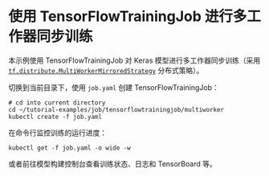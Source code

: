 # 使用 TensorFlowTrainingJob 进行多工作器同步训练

本示例使用 TensorFlowTrainingJob 对 Keras 模型进行多工作器同步训练（采用 [`tf.distribute.MultiWorkerMirroredStrategy`](https://www.tensorflow.org/api_docs/python/tf/distribute/MultiWorkerMirroredStrategy) 分布式策略）。

切换到当前目录下，使用 `job.yaml` 创建 TensorFlowTrainingJob：

```shell
# cd into current directory
cd ~/tutorial-examples/job/tensorflowtrainingjob/multiworker
kubectl create -f job.yaml
```

在命令行监控训练的运行进度：

```shell
kubectl get -f job.yaml -o wide -w
```

或者前往模型构建控制台查看训练状态、日志和 TensorBoard 等。
